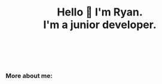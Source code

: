 <h1 align="center">
  Hello 🎈 I'm Ryan. <br>I'm a junior developer.
  <br><br>
</h1>

<br><br>

### More about me:

